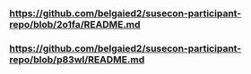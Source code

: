 
### https://github.com/belgaied2/susecon-participant-repo/blob/2o1fa/README.md

### https://github.com/belgaied2/susecon-participant-repo/blob/p83wl/README.md

